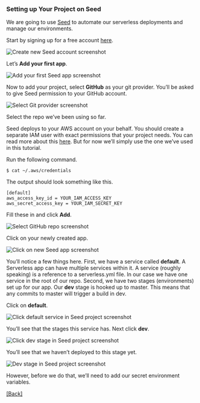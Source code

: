 ### **Setting up Your Project on Seed**
We are going to use [Seed](https://seed.run/) to automate our serverless deployments and manage our environments.

Start by signing up for a free account [here](https://console.seed.run/signup-account).

![Create new Seed account screenshot](https://d33wubrfki0l68.cloudfront.net/bb8a9cf85e2f00b93f10b9bdc48b384568010d05/54ec3/assets/part2/create-new-seed-account.png)

Let’s **Add your first app**.

![Add your first Seed app screenshot](https://d33wubrfki0l68.cloudfront.net/31409114b59f97b5cac4ac39c641103cdf11b314/65295/assets/part2/add-your-first-seed-app.png)

Now to add your project, select **GitHub** as your git provider. You’ll be asked to give Seed permission to your GitHub account.

![Select Git provider screenshot](https://d33wubrfki0l68.cloudfront.net/08b67727d7ffafeccc5dcb04767a5154e7054a86/263a8/assets/part2/select-git-provider.png)

Select the repo we’ve been using so far.

Seed deploys to your AWS account on your behalf. You should create a separate IAM user with exact permissions that your project needs. You can read more about this [here](https://seed.run/docs/customizing-your-iam-policy). But for now we’ll simply use the one we’ve used in this tutorial.

Run the following command.

```
$ cat ~/.aws/credentials
```

The output should look something like this.

```
[default]
aws_access_key_id = YOUR_IAM_ACCESS_KEY
aws_secret_access_key = YOUR_IAM_SECRET_KEY
```

Fill these in and click **Add**.

![Select GitHub repo screenshot](https://d33wubrfki0l68.cloudfront.net/05758f793b8f1b4c0dc27a76131513da8a702933/8ddbb/assets/part2/select-github-repo.png)

Click on your newly created app.

![Click on new Seed app screenshot](https://d33wubrfki0l68.cloudfront.net/f786421dad12ebeae788e9df051b84832366af72/1be3b/assets/part2/click-on-new-seed-app.png)

You’ll notice a few things here. First, we have a service called **default**. A Serverless app can have multiple services within it. A service (roughly speaking) is a reference to a serverless.yml file. In our case we have one service in the root of our repo. Second, we have two stages (environments) set up for our app. Our **dev** stage is hooked up to master. This means that any commits to master will trigger a build in dev.

Click on **default**.

![Click default service in Seed project screenshot](https://d33wubrfki0l68.cloudfront.net/256cdb77ff318a87fd4d8d70669ed94bcceee979/f1e65/assets/part2/click-default-service-in-seed-project.png)

You’ll see that the stages this service has. Next click **dev**.

![Click dev stage in Seed project screenshot](https://d33wubrfki0l68.cloudfront.net/2d2fe5b4f9896f705a7a79f5c5c578af66cb2b41/47b68/assets/part2/click-dev-stage-in-seed-project.png)

You’ll see that we haven’t deployed to this stage yet.

![Dev stage in Seed project screenshot](https://d33wubrfki0l68.cloudfront.net/acf91d3a81a76dc835c0c5f51f264bcc09767cc8/6edf4/assets/part2/dev-stage-in-seed-project.png)

However, before we do that, we’ll need to add our secret environment variables.


[[Back]](https://github.com/jspHansen/serverless-react-aws)
